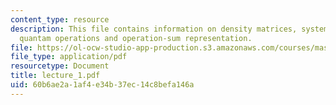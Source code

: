 ```yaml
---
content_type: resource
description: This file contains information on density matrices, system environment,
  quantam operations and operation-sum representation.
file: https://ol-ocw-studio-app-production.s3.amazonaws.com/courses/mas-865j-quantum-information-science-spring-2006/60b6ae2a1af4e34b37ec14c8befa146a_lecture_1.pdf
file_type: application/pdf
resourcetype: Document
title: lecture_1.pdf
uid: 60b6ae2a-1af4-e34b-37ec-14c8befa146a
---
```

